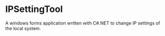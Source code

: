 # IPSettingTool
A windows forms application written with C#.NET to change IP settings of the local system.